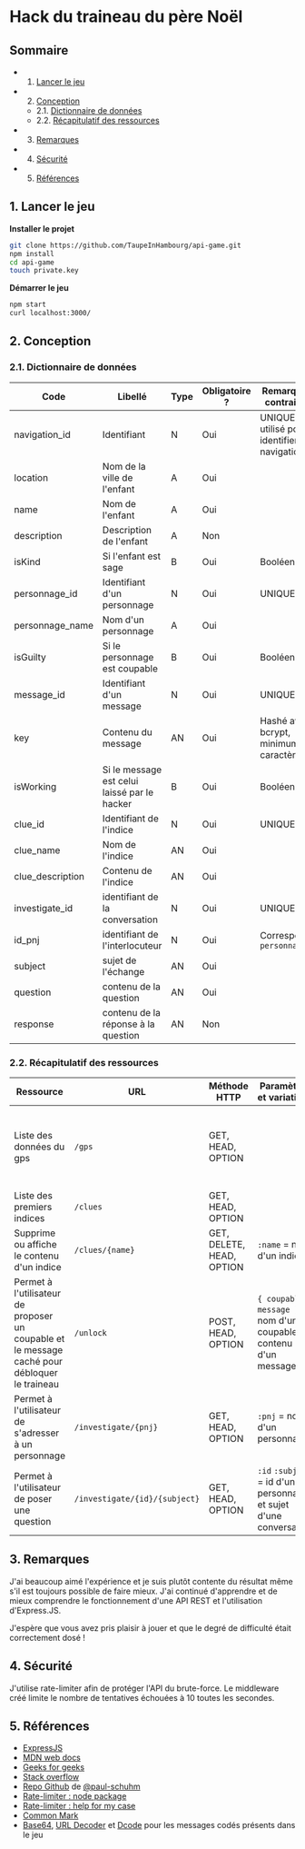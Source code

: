 # Hack du traineau du père Noël
## Sommaire
<!-- vscode-markdown-toc -->
* 1. [Lancer le jeu](#Lancerlejeu)
* 2. [Conception](#Conception)
	* 2.1. [Dictionnaire de données](#Dictionnairededonnes)
	* 2.2. [Récapitulatif des ressources](#Rcapitulatifdesressources)
* 3. [Remarques](#Remarques)
* 4. [Sécurité](#Scurit)
* 5. [Références](#Rfrences)

<!-- vscode-markdown-toc-config
	numbering=true
	autoSave=true
	/vscode-markdown-toc-config -->
<!-- /vscode-markdown-toc -->
##  1. <a name='Lancerlejeu'></a>Lancer le jeu

**Installer le projet**
~~~bash
git clone https://github.com/TaupeInHambourg/api-game.git
npm install
cd api-game
touch private.key
~~~

**Démarrer le jeu**
~~~bash
npm start
curl localhost:3000/
~~~

##  2. <a name='Conception'></a>Conception
###  2.1. <a name='Dictionnairededonnes'></a>Dictionnaire de données
| Code | Libellé | Type | Obligatoire ? | Remarque et contraintes |
|---------------|---------------------------|--------|---------------------------|----------------------------------------------|
| navigation_id | Identifiant | N | Oui | UNIQUE, utilisé pour identifier une navigation |
| location | Nom de la ville de l'enfant | A | Oui | |
| name | Nom de l'enfant | A | Oui | |
| description | Description de l'enfant | A | Non | |
| isKind | Si l'enfant est sage | B | Oui | Booléen |
| personnage_id | Identifiant d'un personnage | N | Oui | UNIQUE |
| personnage_name | Nom d'un personnage | A | Oui | |
| isGuilty | Si le personnage est coupable | B | Oui | Booléen |
| message_id | Identifiant d'un message | N | Oui | UNIQUE |
| key | Contenu du message | AN | Oui | Hashé avec bcrypt, minimum 8 caractères |
| isWorking | Si le message est celui laissé par le hacker | B | Oui | Booléen |
| clue_id | Identifiant de l'indice | N | Oui | UNIQUE |
| clue_name | Nom de l'indice | AN | Oui | |
| clue_description | Contenu de l'indice | AN | Oui | |
| investigate_id | identifiant de la conversation | N | Oui | UNIQUE |
| id_pnj | identifiant de l'interlocuteur | N | Oui | Correspond à `personnage_id` |
| subject | sujet de l'échange | AN | Oui | |
| question | contenu de la question | AN | Oui | |
| response | contenu de la réponse à la question | AN | Non | |

###  2.2. <a name='Rcapitulatifdesressources'></a>Récapitulatif des ressources
| Ressource | URL | Méthode HTTP | Paramètres et variations | Commentaires |
|------------------|----------------------|--------------|---------------------------------|--------------------------------|
| Liste des données du gps | `/gps` | GET, HEAD, OPTION | | Page protégée : affiche les données si le coupable et le message caché ont été trouvés |
| Liste des premiers indices | `/clues` | GET, HEAD, OPTION | | |
| Supprime ou affiche le contenu d'un indice | `/clues/{name}` | GET, DELETE, HEAD, OPTION | `:name` = nom d'un indice | |
| Permet à l'utilisateur de proposer un coupable et le message caché pour débloquer le traineau | `/unlock` | POST, HEAD, OPTION | `{ coupable, message }` = nom d'un coupable et contenu d'un message | Si les conditions sont rénuies, envoie un JWT qui permettra à l'utilisateur de débloquer le traineau |
| Permet à l'utilisateur de s'adresser à un personnage | `/investigate/{pnj}` | GET, HEAD, OPTION | `:pnj` = nom d'un personnage | |
| Permet à l'utilisateur de poser une question | `/investigate/{id}/{subject}` | GET, HEAD, OPTION | `:id` `:subject` = id d'un personnage et sujet d'une conversation | |

##  3. <a name='Remarques'></a>Remarques
J'ai beaucoup aimé l'expérience et je suis plutôt contente du résultat même s'il est toujours possible de faire mieux. J'ai continué d'apprendre et de mieux comprendre le fonctionnement d'une API REST et l'utilisation d'Express.JS.

J'espère que vous avez pris plaisir à jouer et que le degré de difficulté était correctement dosé !

##  4. <a name='Scurit'></a>Sécurité
J'utilise rate-limiter afin de protéger l'API du brute-force. Le middleware créé limite le nombre de tentatives échouées à 10 toutes les secondes.
##  5. <a name='Rfrences'></a>Références
- [ExpressJS](https://expressjs.com/en/)
- [MDN web docs](https://developer.mozilla.org/en-US/docs/Learn/Server-side/Express_Nodejs)
- [Geeks for geeks](https://www.geeksforgeeks.org/)
- [Stack overflow](https://stackoverflow.com/)
- [Repo Github](https://github.com/paul-schuhm/web-api) de [@paul-schuhm](https://github.com/paul-schuhm)
- [Rate-limiter : node package](https://www.npmjs.com/package/rate-limiter-flexible)
- [Rate-limiter : help for my case](https://reflectoring.io/tutorial-nodejs-rate-limiter/)
- [Common Mark](https://commonmark.org/help/)
- [Base64](https://www.base64decode.org/fr/), [URL Decoder](https://www.urldecoder.org/) et [Dcode](https://www.dcode.fr/chiffre-cesar) pour les messages codés présents dans le jeu